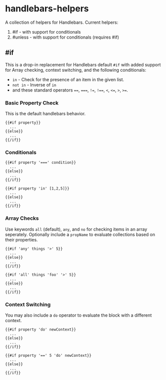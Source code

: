handlebars-helpers
==================

A collection of helpers for Handlebars. Current helpers:

1. #if - with support for conditionals
2. #unless - with support for conditionals (requires #if)


#if
----------

This is a drop-in replacement for Handlebars default ```#if``` with added support for Array checking, context switching, and the following conditionals:
- ```in``` - Check for the presence of an item in the given list.
- ```not in``` - Inverse of ```in```
- and these standard operators ```==```, ```===```, ```!=```, ```!==```, ```<```, ```<=```, ```>```, ```>=```.

### Basic Property Check
This is the default handlebars behavior.
```
{{#if property}}
  ...
{{else}}
  ...
{{/if}}
```

### Conditionals
```
{{#if property '===' condition}}
  ...
{{else}}
  ...
{{/if}}

{{#if property 'in' [1,2,5]}}
  ...
{{else}}
  ...
{{/if}}
```

### Array Checks
Use keywords ```all``` (default), ```any```, and ```no``` for checking items in an array seperately. Optionally include a ```propName``` to evaluate collections based on their properties.
```
{{#if 'any' things '>' 5}}
  ...
{{else}}
  ...
{{/if}}

{{#if 'all' things 'foo' '>' 5}}
  ...
{{else}}
  ...
{{/if}}
```

### Context Switching
You may also include a ```do``` operator to evaluate the block with a different context.
```
{{#if property 'do' newContext}}
  ...
{{else}}
  ...
{{/if}}

{{#if property '==' 5 'do' newContext}}
  ...
{{else}}
  ...
{{/if}}
```